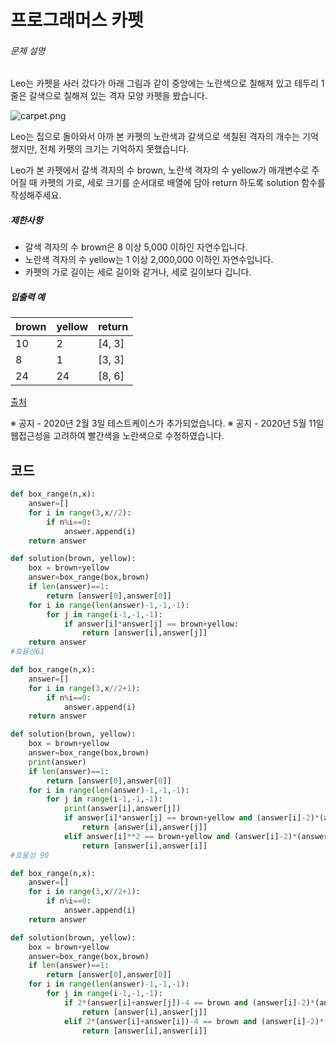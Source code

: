 # 프로그래머스 카펫

###### 문제 설명

Leo는 카펫을 사러 갔다가 아래 그림과 같이 중앙에는 노란색으로 칠해져 있고 테두리 1줄은 갈색으로 칠해져 있는 격자 모양 카펫을 봤습니다.

![carpet.png](https://grepp-programmers.s3.ap-northeast-2.amazonaws.com/files/production/b1ebb809-f333-4df2-bc81-02682900dc2d/carpet.png)

Leo는 집으로 돌아와서 아까 본 카펫의 노란색과 갈색으로 색칠된 격자의 개수는 기억했지만, 전체 카펫의 크기는 기억하지 못했습니다.

Leo가 본 카펫에서 갈색 격자의 수 brown, 노란색 격자의 수 yellow가 매개변수로 주어질 때 카펫의 가로, 세로 크기를 순서대로 배열에 담아 return 하도록 solution 함수를 작성해주세요.

##### 제한사항

- 갈색 격자의 수 brown은 8 이상 5,000 이하인 자연수입니다.
- 노란색 격자의 수 yellow는 1 이상 2,000,000 이하인 자연수입니다.
- 카펫의 가로 길이는 세로 길이와 같거나, 세로 길이보다 깁니다.

##### 입출력 예

| brown | yellow | return |
| ----- | ------ | ------ |
| 10    | 2      | [4, 3] |
| 8     | 1      | [3, 3] |
| 24    | 24     | [8, 6] |

[출처](http://hsin.hr/coci/archive/2010_2011/contest4_tasks.pdf)

※ 공지 - 2020년 2월 3일 테스트케이스가 추가되었습니다.
※ 공지 - 2020년 5월 11일 웹접근성을 고려하여 빨간색을 노란색으로 수정하였습니다.

## 코드

```python
def box_range(n,x):
    answer=[]
    for i in range(3,x//2):
        if n%i==0:
            answer.append(i)
    return answer

def solution(brown, yellow):
    box = brown+yellow
    answer=box_range(box,brown)
    if len(answer)==1:
        return [answer[0],answer[0]]
    for i in range(len(answer)-1,-1,-1):
        for j in range(i-1,-1,-1):
            if answer[i]*answer[j] == brown+yellow:
                return [answer[i],answer[j]]
    return answer
#효율성61
```

```python
def box_range(n,x):
    answer=[]
    for i in range(3,x//2+1):
        if n%i==0:
            answer.append(i)
    return answer

def solution(brown, yellow):
    box = brown+yellow
    answer=box_range(box,brown)
    print(answer)
    if len(answer)==1:
        return [answer[0],answer[0]]
    for i in range(len(answer)-1,-1,-1):
        for j in range(i-1,-1,-1):
            print(answer[i],answer[j])
            if answer[i]*answer[j] == brown+yellow and (answer[i]-2)*(answer[j]-2) == yellow:
                return [answer[i],answer[j]]
            elif answer[i]**2 == brown+yellow and (answer[i]-2)*(answer[j]-2) == yellow:
                return [answer[i],answer[i]]
#효율성 90
```

```python
def box_range(n,x):
    answer=[]
    for i in range(3,x//2+1):
        if n%i==0:
            answer.append(i)
    return answer

def solution(brown, yellow):
    box = brown+yellow
    answer=box_range(box,brown)
    if len(answer)==1:
        return [answer[0],answer[0]]
    for i in range(len(answer)-1,-1,-1):
        for j in range(i-1,-1,-1):
            if 2*(answer[i]+answer[j])-4 == brown and (answer[i]-2)*(answer[j]-2) == yellow:
                return [answer[i],answer[j]]
            elif 2*(answer[i]+answer[i])-4 == brown and (answer[i]-2)*(answer[i]-2) == yellow:
                return [answer[i],answer[i]]
```

